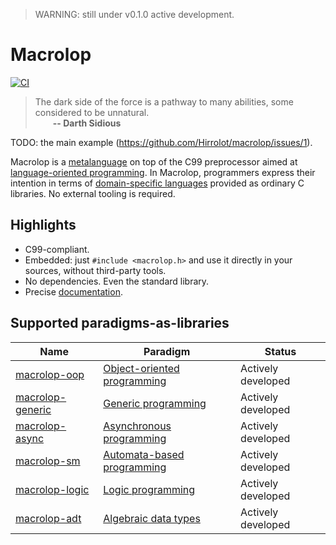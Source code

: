 > WARNING: still under v0.1.0 active development.

# Macrolop
[![CI](https://github.com/Hirrolot/macrolop/workflows/C/C++%20CI/badge.svg)](https://github.com/Hirrolot/macrolop/actions)

> The dark side of the force is a pathway to many abilities, some considered to be unnatural.<br>&emsp;&emsp;<b>-- Darth Sidious</b>

TODO: the main example (https://github.com/Hirrolot/macrolop/issues/1).

Macrolop is a [metalanguage] on top of the C99 preprocessor aimed at [language-oriented programming]. In Macrolop, programmers express their intention in terms of [domain-specific languages] provided as ordinary C libraries. No external tooling is required.

[metalanguage]: https://en.wikipedia.org/wiki/Metalanguage
[language-oriented programming]: https://en.wikipedia.org/wiki/Language-oriented_programming
[domain-specific languages]: https://en.wikipedia.org/wiki/Domain-specific_language
[metaprogramming]: https://en.wikipedia.org/wiki/Metaprogramming

## Highlights
 - C99-compliant.
 - Embedded: just `#include <macrolop.h>` and use it directly in your sources, without third-party tools.
 - No dependencies. Even the standard library.
 - Precise [documentation](https://hirrolot.github.io/macrolop/).

## Supported paradigms-as-libraries

| Name | Paradigm | Status |
|----------|----------|----------|
| [macrolop-oop] | [Object-oriented programming] | Actively developed |
| [macrolop-generic] | [Generic programming] | Actively developed |
| [macrolop-async] | [Asynchronous programming] | Actively developed |
| [macrolop-sm] | [Automata-based programming] | Actively developed |
| [macrolop-logic] | [Logic programming] | Actively developed |
| [macrolop-adt] | [Algebraic data types] | Actively developed |

[macrolop-oop]: https://github.com/Hirrolot/macrolop-oop
[macrolop-generic]: https://github.com/Hirrolot/macrolop-generic
[macrolop-async]: https://github.com/Hirrolot/macrolop-async
[macrolop-sm]: https://github.com/Hirrolot/macrolop-sm
[macrolop-logic]: https://github.com/Hirrolot/macrolop-logic
[macrolop-adt]: https://github.com/Hirrolot/macrolop-adt

[Object-oriented programming]: https://en.wikipedia.org/wiki/Object-oriented_programming
[Generic programming]: https://en.wikipedia.org/wiki/Generic_programming
[Asynchronous programming]: https://en.wikipedia.org/wiki/Asynchrony_(computer_programming)
[Automata-based programming]: https://en.wikipedia.org/wiki/Automata-based_programming
[Logic programming]: https://en.wikipedia.org/wiki/Logic_programming
[Algebraic data types]: https://en.wikipedia.org/wiki/Algebraic_data_type
